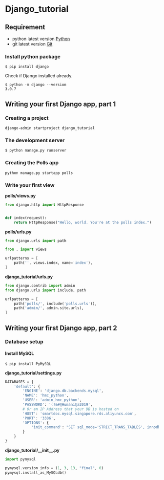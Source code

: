 # Django_tutorial

## Requirement
- python latest version [Python](https://www.python.org/)
- git latest version [Git](https://git-scm.com/)
### Install python package
```
$ pip install django
```
Check if Django installed already.
```
$ python -m django --version
3.0.7
```
## Writing your first Django app, part 1
### Creating a project
```
django-admin startproject django_tutorial
```
### The development server
```
$ python manage.py runserver
```
### Creating the Polls app
```
python manage.py startapp polls
```
### Write your first view
**polls/views.py**
```python
from django.http import HttpResponse


def index(request):
    return HttpResponse("Hello, world. You're at the polls index.")
```
**polls/urls.py**
```python
from django.urls import path

from . import views

urlpatterns = [
    path('', views.index, name='index'),
]
```
**django_tutorial/urls.py**
```python
from django.contrib import admin
from django.urls import include, path

urlpatterns = [
    path('polls/', include('polls.urls')),
    path('admin/', admin.site.urls),
]
```
## Writing your first Django app, part 2
### Database setup
#### Install MySQL
```
$ pip install PyMySQL
```
**django_tutorial/settings.py**
```python
DATABASES = {
    'default': {
        'ENGINE': 'django.db.backends.mysql',
        'NAME': 'hmc_python',
        'USER': 'admin_hmc_python',
        'PASSWORD': '(!&#@Humani@a2019',
        # Or an IP Address that your DB is hosted on
        'HOST': 'smartdoc.mysql.singapore.rds.aliyuncs.com',
        'PORT': '3306',
        'OPTIONS': {
            'init_command': "SET sql_mode='STRICT_TRANS_TABLES', innodb_strict_mode=1",
        }
    }
}
```
**django_tutorial/\_\_init\_\_.py**
```python
import pymysql

pymysql.version_info = (1, 3, 13, "final", 0)
pymysql.install_as_MySQLdb()
```